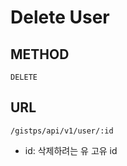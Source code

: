 # Delete User

## METHOD

```text
DELETE
```

## URL

```text
/gistps/api/v1/user/:id
```

* id: 삭제하려는 유 고유 id





